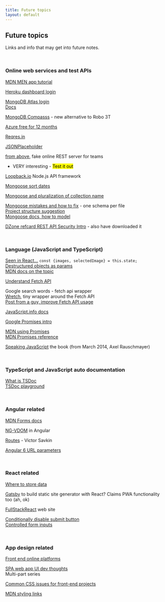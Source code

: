 ```yaml
---
title: Future topics
layout: default
---
```


## Future topics

Links and info that may get into future notes. 

<br>

### Online web services and test APIs

[MDN MEN app tutorial](https://developer.mozilla.org/en-US/docs/Learn/Server-side/Express_Nodejs/mongoose)

[Heroku dashboard login](https://dashboard.heroku.com/)

[MongoDB Atlas login](https://cloud.mongodb.com/)  
[Docs](https://docs.atlas.mongodb.com/)

[MongoDB Compasss](https://docs.mongodb.com/compass/current/) - new alternative to Robo 3T

[Azure free for 12 months](https://azure.microsoft.com/en-us/free/?WT.mc_id=A261C142F)

[Reqres.in](https://reqres.in/)

[JSONPlaceholder](http://jsonplaceholder.typicode.com/)

[from above](https://my-json-server.typicode.com/), fake online REST server for teams
* VERY interesting - <mark>Test it out</mark>

[Loopback.io](https://loopback.io/) Node.js API framework 

[Mongoose sort dates](https://stackoverflow.com/questions/4299991/how-to-sort-in-mongoose)

[Mongoose and pluralization of collection name](https://stackoverflow.com/questions/10547118/why-does-mongoose-always-add-an-s-to-the-end-of-my-collection-name)

[Mongoose mistakes and how to fix](https://www.mongodb.com/blog/post/the-mean-stack-mistakes-youre-probably-making) - one schema per file  
[Project structure suggestion](https://stackoverflow.com/questions/9230932/file-structure-of-mongoose-nodejs-project)  
[Mongoose docs, how to model](https://mongoosejs.com/docs/models.html)  

[DZone refcard REST API Security Intro](https://dzone.com/storage/assets/10165377-dzone-refcard260-restapisecurity.pdf?OID=0291RESTAPISecurityRefcard) - also have downloaded it

<br>

### Language (JavaScript and TypeScript)

[Seen in React...](https://stackoverflow.com/questions/40357836/what-does-this-render-method-do-const-images-selectedimage-this-state) `const {images, selectedImage} = this.state;`   
[Destructured objects as params](https://css-tricks.com/new-favorite-es6-toy-destructured-objects-parameters/)  
[MDN docs on the topic](https://developer.mozilla.org/en-US/docs/Web/JavaScript/Reference/Operators/Destructuring_assignment#Object_destructuring)

[Understand Fetch API](https://itnext.io/that-data-looks-so-fetching-on-you-understanding-the-js-fetch-api-880eae0c8d25)

Google search words - fetch api wrapper  
[Wretch](https://github.com/elbywan/wretch), tiny wrapper around the Fetch API  
[Post from a guy, improve Fetch API usage](https://codeburst.io/fetch-api-was-bringing-darkness-to-my-codebase-so-i-did-something-to-illuminate-it-7f2d8826e939)  

[JavaScript.info docs](https://javascript.info/intro)

[Google Promises intro](https://developers.google.com/web/fundamentals/primers/promises)

[MDN using Promises](https://developer.mozilla.org/en-US/docs/Web/JavaScript/Guide/Using_promises)  
[MDN Promises reference](https://developer.mozilla.org/en-US/docs/Web/JavaScript/Reference/Global_Objects/Promise)

[Speaking JavaScript](http://speakingjs.com/es5/index.html) the book (from March 2014, Axel Rauschmayer)

<br>

### TypeScript and JavaScript auto documentation

[What is TSDoc](https://github.com/Microsoft/tsdoc)  
[TSDoc playground](https://microsoft.github.io/tsdoc/)  

<br>

### Angular related

[MDN Forms docs](https://developer.mozilla.org/en-US/docs/Learn/HTML/Forms)

[NG-VDOM](https://blog.angularindepth.com/introducing-to-ng-vdom-a-new-way-to-write-angular-application-60a3be805e59) in Angular

[Routes](http://vsavkin.tumblr.com/post/146722301646/angular-router-empty-paths-componentless-routes) - Victor Savkin

[Angular 6 URL parameters](https://medium.com/@christo8989/angular-6-url-parameters-860db789db85)

<br>

### React related

[Where to store data](https://medium.freecodecamp.org/where-do-i-belong-a-guide-to-saving-react-component-data-in-state-store-static-and-this-c49b335e2a00)

[Gatsby](https://medium.freecodecamp.org/why-you-should-use-gatsbyjs-to-build-static-sites-4f90eb6d1a7b) to build static site generator with React? Claims PWA functionality too (ah, ok)  

[FullStackReact](https://www.fullstackreact.com/signup/thankyou/) web site

[Conditionally disable submit button](https://goshakkk.name/form-recipe-disable-submit-button-react/)  
[Controlled form inputs](https://goshakkk.name/controlled-vs-uncontrolled-inputs-react/)  

<br>

### App design related

[Front end online platforms](https://www.technotification.com/2018/08/online-front-end-web-development-playgrounds.html)

[SPA web app UI dev thoughts](https://dzone.com/articles/single-page-web-app-ui-development-thoughts-part-3)  
Multi-part series

[Common CSS issues for front-end projects](https://www.smashingmagazine.com/2018/12/common-css-issues-front-end-projects/)

[MDN styling links](https://developer.mozilla.org/en-US/docs/Learn/CSS/Styling_text/Styling_links)

<br>
